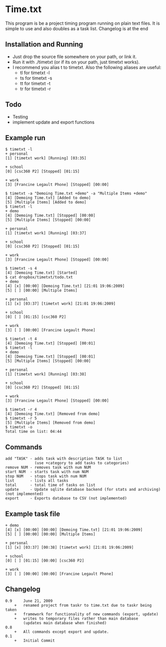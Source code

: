 Time.txt
=====
This program is be a project timing program running on plain text files.
It is simple to use and also doubles as a task list. Changelog is at the end

Installation and Running
------------------------
+ Just drop the source file somewhere on your path, or link it.
+ Run it with ./timetxt (or if its on your path, just timetxt works).
+ I recommend you alias t to timetxt.  Also the following aliases are useful:
	- tl for timetxt -l
	- ts for timetxt -s
	- tt for timetxt -t
	- tr for timetxt -r

Todo
----
 + Testing
 + implement update and export functions

Example run
-----------
	$ timetxt -l
	+ personal
	[1] [timetxt work] [Running] [03:35]

	+ school
	[0] [csc360 P2] [Stopped] [01:15]

	+ work
	[3] [Francine Legault Phone] [Stopped] [00:00]

	$ timetxt -a "Demoing Time.txt +demo" -a "Multiple Items +demo"
	[4] [Demoing Time.txt] [Added to demo]
	[5] [Multiple Items] [Added to demo]
	$ timetxt -l
	+ demo
	[4] [Demoing Time.txt] [Stopped] [00:00]
	[5] [Multiple Items] [Stopped] [00:00]

	+ personal
	[1] [timetxt work] [Running] [03:37]

	+ school
	[0] [csc360 P2] [Stopped] [01:15]

	+ work
	[3] [Francine Legault Phone] [Stopped] [00:00]

	$ timetxt -s 4
	[4] [Demoing Time.txt] [Started]
	$ cat dropbox/timetxt/todo.txt
	+ demo
	[4] [x] [00:00] [Demoing Time.txt] [21:01 19:06:2009]
	[5] [ ] [00:00] [Multiple Items]

	+ personal
	[1] [x] [03:37] [timetxt work] [21:01 19:06:2009]

	+ school
	[0] [ ] [01:15] [csc360 P2]

	+ work
	[3] [ ] [00:00] [Francine Legault Phone]

	$ timetxt -t 4
	[4] [Demoing Time.txt] [Stopped] [00:01]
	$ timetxt -l
	+ demo
	[4] [Demoing Time.txt] [Stopped] [00:01]
	[5] [Multiple Items] [Stopped] [00:00]

	+ personal
	[1] [timetxt work] [Running] [03:38]

	+ school
	[0] [csc360 P2] [Stopped] [01:15]

	+ work
	[3] [Francine Legault Phone] [Stopped] [00:00]

	$ timetxt -r 4
	[4] [Demoing Time.txt] [Removed from demo]
	$ timetxt -r 5
	[5] [Multiple Items] [Removed from demo]
	$ timetxt -o
	Total time on list: 04:44

Commands
--------

	add "TASK" - adds task with description TASK to list
				 (use +category to add tasks to categories)
	remove NUM - removes task with num NUM
	start NUM  - starts task with num NUM
	stop NUM   - stops task with num NUM
	list       - lists all tasks
	total      - total time of tasks on list
	update	   - Update sqlite database backend (for stats and archiving) (not implemented)
	export	   - Exports database to CSV (not implemented)

Example task file
-----------------
	+ demo
	[4] [x] [00:00] [00:00] [Demoing Time.txt] [21:01 19:06:2009]
	[5] [ ] [00:00] [00:00] [Multiple Items]

	+ personal
	[1] [x] [03:37] [00:38] [timetxt work] [21:01 19:06:2009]

	+ school
	[0] [ ] [01:15] [00:00] [csc360 P2]

	+ work
	[3] [ ] [00:00] [00:00] [Francine Legault Phone]

Changelog
---------

	0.9		June 21, 2009
		+	renamed project from taskr to time.txt due to taskr being taken
		+	framework for functionality of new commands (export, update)
		+	writes to temporary files rather than main database
			(updates main database when finished)
	0.8
		+	All commands except export and update.
	0.1
		+	Initial Commit
